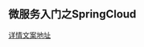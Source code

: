## 微服务入门之SpringCloud

[详情文案地址](https://unclecatmyself.github.io/2018/12/21/%E5%BE%AE%E6%9C%8D%E5%8A%A1%E5%85%A5%E9%97%A8%E4%B9%8BSpringCloud/)
